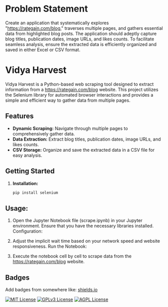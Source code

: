 
# Problem Statement

Create an application that systematically explores
"https://rategain.com/blog," traverses multiple pages,
and gathers essential data from highlighted blog posts.
The application should adeptly capture blog titles,
publication dates, image URLs, and likes counts. To
facilitate seamless analysis, ensure the extracted data is
efficiently organized and saved in either Excel or CSV
format.
# Vidya Harvest

Vidya Harvest is a Python-based web scraping tool designed to extract information from a https://rategain.com/blog website. This project utilizes the Selenium library for automated browser interactions and provides a simple and efficient way to gather data from multiple pages.

## Features

- **Dynamic Scraping:** Navigate through multiple pages to comprehensively gather data.
- **Data Extraction:** Extract blog titles, publication dates, image URLs, and likes counts.
- **CSV Storage:** Organize and save the extracted data in a CSV file for easy analysis.

## Getting Started

1. **Installation:**
   ```bash
   pip install selenium
## Usage:

1. Open the Jupyter Notebook file (scrape.ipynb) in your Jupyter environment.
Ensure that you have the necessary libraries installed.
Configuration:

2. Adjust the implicit wait time based on your network speed and website responsiveness.
Run the Notebook:

3. Execute the notebook cell by cell to scrape data from the  https://rategain.com/blog website.
## Badges

Add badges from somewhere like: [shields.io](https://shields.io/)

[![MIT License](https://img.shields.io/badge/License-MIT-green.svg)](https://choosealicense.com/licenses/mit/)
[![GPLv3 License](https://img.shields.io/badge/License-GPL%20v3-yellow.svg)](https://opensource.org/licenses/)
[![AGPL License](https://img.shields.io/badge/license-AGPL-blue.svg)](http://www.gnu.org/licenses/agpl-3.0)

